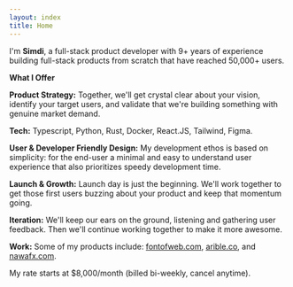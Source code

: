 ```yaml
---
layout: index
title: Home
---
```

I'm **Simdi**, a full-stack product developer with 9+ years of experience building full-stack products from scratch that
have reached 50,000+ users.

**What I Offer**

**Product Strategy:** Together, we'll get crystal clear about your vision, identify your target users, and validate
that we're building something with genuine market demand.

**Tech:** Typescript, Python, Rust, Docker, React.JS, Tailwind, Figma.

**User & Developer Friendly Design:** My development ethos is based on simplicity: for the end-user a minimal and easy
to understand user experience that also prioritizes speedy development time.

**Launch & Growth:** Launch day is just the beginning. We'll work together to get those first users buzzing about your
product and keep that momentum going.

**Iteration:** We'll keep our ears on the ground, listening and gathering user feedback. Then we'll continue working
together to make it more awesome.

**Work:**
Some of my products include: [fontofweb.com](#), [arible.co](#), and [nawafx.com](#). 

My rate starts at $8,000/month (billed bi-weekly, cancel anytime).